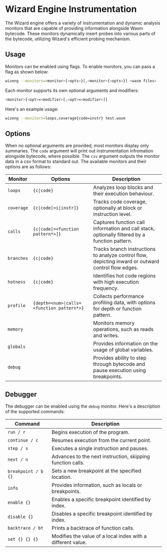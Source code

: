 # Wizard Engine Instrumentation

The Wizard engine offers a variety of instrumentation and dynamic analysis monitors that are capable of providing information alongside Wasm bytecode. These monitors dynamically insert probes into various parts of the bytecode, utilizing Wizard's efficient probing mechanism.

## Usage

Monitors can be enabled using flags. To enable monitors, you can pass a flag as shown below:

```bash
wizeng --monitors=<monitor>{<opts>}[,<monitor>{<opts>}] <wasm files>
```

Each monitor supports its own optional arguments and modifiers:

```bash
<monitor>{<opt>=<modifier>[,<opt>=<modifier>]}
```

Here's an example usage:
```bash
wizeng --monitors=loops,coverage{code=instr} test.wasm
```

## Options

When no optional arguments are provided, most monitors display only summaries. The `code` argument will print out instrumentation infromation alongside bytecode, where possible. The `csv` argument outputs the monitor data in a csv format to standard out. The available monitors and their options are as follows:

| Monitor    | Options                                    | Description                                                                                         |
|------------|--------------------------------------------|-----------------------------------------------------------------------------------------------------|
| `loops`    | `{c\|code}`                                | Analyzes loop blocks and their execution behaviour.                                                 |
| `coverage` | `{c\|code[=i\|instr]}`                     | Tracks code coverage, optionally at block or instruction level.                                     |
| `calls`    | `{c\|code[=<function pattern*>]}`          | Captures function call information and call stack, optionally filtered by a function pattern.       |
| `branches` | `{c\|code}`                                | Tracks branch instructions to analyze control flow, depicting inward or outward control flow edges. |
| `hotness`  | `{c\|code}`                                | Identifies hot code regions with high execution frequency.                                          |
| `profile`  | `{depth=<num>\|calls=<function pattern*>}` | Collects performance profiling data, with options for depth or function pattern.                    |
| `memory`   |                                            | Monitors memory operations, such as reads and writes.                                               |
| `globals`  |                                            | Provides information on the usage of global variables.                                              |
| `debug`    |                                            | Provides ability to step through bytecode and pause execution using breakpoints.                    |

## Debugger

The debugger can be enabled using the `debug` monitor. Here's a description of the supported commands:

| Command             | Description                                                  |
|---------------------|--------------------------------------------------------------|
| `run / r`           | Begins execution of the program.                             |
| `continue / c`      | Resumes execution from the current point.                    |
| `step / s`          | Executes a single instruction and pauses.                    |
| `next / n`          | Advances to the next instruction, skipping function calls.   |
| `breakpoint / b {}` | Sets a new breakpoint at the specified location.             |
| `info`              | Provides information, such as locals or breakpoints.         |
| `enable {}`         | Enables a specific breakpoint identified by index.           |
| `disable {}`        | Disables a specific breakpoint identified by index.          |
| `backtrace / bt`    | Prints a backtrace of function calls.                        |
| `set {} {} {}`      | Modifies the value of a local index with a different value.  |

